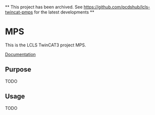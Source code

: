 ** This project has been archived. See https://github.com/pcdshub/lcls-twincat-pmps for the latest developments **

# MPS

This is the LCLS TwinCAT3 project MPS.

[Documentation](https://pcdshub.github.io/MPS)

## Purpose

TODO

## Usage

TODO
